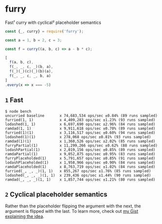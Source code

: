 # furry

Fast¹ curry with cyclical² placeholder semantics

```js
const {_, curry} = require('furry');

const a = 1, b = 2, c = 3;

const f = curry((a, b, c) => a - b * c);

[
  f(a, b, c),
  f(_, _, c, _)(b, a),
  f(_)(_)(c)(_)(b)(a),
  f(_, _, c, _, b, a)
]
.every(x => x === -5)
```

## `1` Fast

```text
$ node bench
uncurried baseline       x 74,683,534 ops/sec ±0.84% (89 runs sampled)
furried(1, 1)            x 4,409,283 ops/sec ±1.23% (93 runs sampled)
lodashed(1, 1)           x 6,697,690 ops/sec ±2.96% (84 runs sampled)
ramdad(1, 1)             x 9,911,618 ops/sec ±0.70% (89 runs sampled)
furried(1)(1)            x 3,116,517 ops/sec ±0.60% (94 runs sampled)
lodashed(1)(1)           x 278,068 ops/sec ±0.81% (93 runs sampled)
ramdad(1)(1)             x 1,360,526 ops/sec ±2.02% (85 runs sampled)
furryPartial(1)          x 11,299,266 ops/sec ±0.62% (88 runs sampled)
lodashPartial(1)         x 2,019,156 ops/sec ±0.85% (89 runs sampled)
ramdaPartial(1)          x 9,052,875 ops/sec ±0.95% (83 runs sampled)
furryPlaceholded(1)      x 5,791,657 ops/sec ±0.85% (91 runs sampled)
lodashPlaceholded(1)     x 1,958,966 ops/sec ±0.90% (84 runs sampled)
ramdaPlaceholded(1)      x 8,763,719 ops/sec ±1.02% (84 runs sampled)
furried(_, _, _)(1, 1)   x 855,267 ops/sec ±1.76% (85 runs sampled)
lodashed(_, _, _)(1, 1)  x 239,436 ops/sec ±1.44% (90 runs sampled)
ramdad(_, _, _)(1, 1)    x 1,857,744 ops/sec ±1.21% (80 runs sampled)
```

## `2` Cyclical placeholder semantics

Rather than the placeholder flipping the argument with the next, the argument
is flipped with the last. To learn more, check out [my Gist explaining the idea][1].

[1]: https://gist.github.com/Avaq/fcc2bdc99a2a8bc083f7
